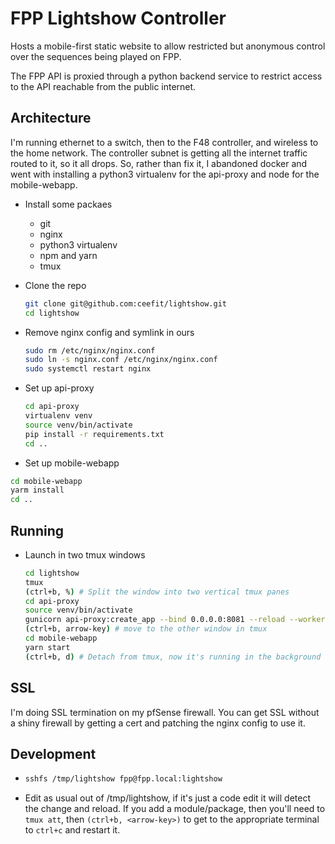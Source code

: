 # FPP Lightshow Controller
Hosts a mobile-first static website to allow restricted but anonymous control over the sequences being played on FPP.

The FPP API is proxied through a python backend service to restrict access to the API reachable from the public internet.

## Architecture
I'm running ethernet to a switch, then to the F48 controller, and wireless to the home network.
The controller subnet is getting all the internet traffic routed to it, so it all drops. So, rather than fix it, I abandoned docker and went with installing a
python3 virtualenv for the api-proxy and node for the mobile-webapp.

* Install some packaes
  * git
  * nginx
  * python3 virtualenv
  * npm and yarn
  * tmux

* Clone the repo
  ```bash
  git clone git@github.com:ceefit/lightshow.git
  cd lightshow
  ```
* Remove nginx config and symlink in ours
  ```bash
  sudo rm /etc/nginx/nginx.conf
  sudo ln -s nginx.conf /etc/nginx/nginx.conf
  sudo systemctl restart nginx
  ```
* Set up api-proxy
  ```bash
  cd api-proxy
  virtualenv venv
  source venv/bin/activate
  pip install -r requirements.txt
  cd ..
  ```

 * Set up mobile-webapp
  ```bash
  cd mobile-webapp
  yarm install
  cd ..
  ```

## Running
* Launch in two tmux windows
  ```bash
  cd lightshow
  tmux
  (ctrl+b, %) # Split the window into two vertical tmux panes
  cd api-proxy
  source venv/bin/activate
  gunicorn api-proxy:create_app --bind 0.0.0.0:8081 --reload --workers 1 --threads 1 --worker-tmp-dir /dev/shm --worker-class aiohttp.GunicornWebWorker --timeout 900 --keep-alive 60
  (ctrl+b, arrow-key) # move to the other window in tmux
  cd mobile-webapp
  yarn start
  (ctrl+b, d) # Detach from tmux, now it's running in the background and can be resumed with `tmux att`
  ```

## SSL
I'm doing SSL termination on my pfSense firewall. You can get SSL without a shiny firewall by getting a cert and patching the nginx config to use it.

## Development
* ```bash
  sshfs /tmp/lightshow fpp@fpp.local:lightshow
  ```
* Edit as usual out of /tmp/lightshow, if it's just a code edit it will detect the change and reload.
If you add a module/package, then you'll need to `tmux att`, then `(ctrl+b, <arrow-key>)` to get to the
appropriate terminal to `ctrl+c` and restart it.
